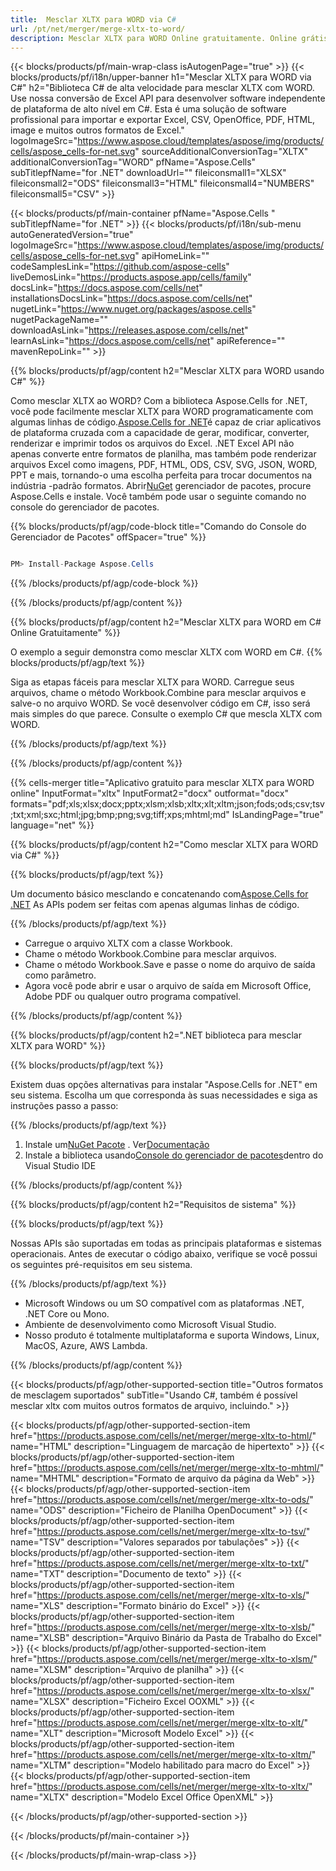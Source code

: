 ```yaml
---
title:  Mesclar XLTX para WORD via C#
url: /pt/net/merger/merge-xltx-to-word/ 
description: Mesclar XLTX para WORD Online gratuitamente. Online grátis XLTX para fusão de palavras. Mesclar XLTX para Word, Excel, PPTX, PDF, JPG, HTML, ODS, SVG, XPS e muito mais.
---
```

{{< blocks/products/pf/main-wrap-class isAutogenPage="true" >}}
{{< blocks/products/pf/i18n/upper-banner h1="Mesclar XLTX para WORD via C#" h2="Biblioteca C# de alta velocidade para mesclar XLTX com WORD. Use nossa conversão de Excel API para desenvolver software independente de plataforma de alto nível em C#. Esta é uma solução de software profissional para importar e exportar Excel, CSV, OpenOffice, PDF, HTML, image e muitos outros formatos de Excel." logoImageSrc="https://www.aspose.cloud/templates/aspose/img/products/cells/aspose_cells-for-net.svg" sourceAdditionalConversionTag="XLTX" additionalConversionTag="WORD" pfName="Aspose.Cells" subTitlepfName="for .NET" downloadUrl="" fileiconsmall1="XLSX" fileiconsmall2="ODS" fileiconsmall3="HTML" fileiconsmall4="NUMBERS" fileiconsmall5="CSV" >}}

{{< blocks/products/pf/main-container pfName="Aspose.Cells " subTitlepfName="for .NET" >}}
{{< blocks/products/pf/i18n/sub-menu autoGeneratedVersion="true" logoImageSrc="https://www.aspose.cloud/templates/aspose/img/products/cells/aspose_cells-for-net.svg" apiHomeLink="" codeSamplesLink="https://github.com/aspose-cells" liveDemosLink="https://products.aspose.app/cells/family" docsLink="https://docs.aspose.com/cells/net" installationsDocsLink="https://docs.aspose.com/cells/net" nugetLink="https://www.nuget.org/packages/aspose.cells" nugetPackageName="" downloadAsLink="https://releases.aspose.com/cells/net" learnAsLink="https://docs.aspose.com/cells/net" apiReference="" mavenRepoLink="" >}}

{{% blocks/products/pf/agp/content h2="Mesclar XLTX para WORD usando C#" %}}

 Como mesclar XLTX ao WORD? Com a biblioteca Aspose.Cells for .NET, você pode facilmente mesclar XLTX para WORD programaticamente com algumas linhas de código.[Aspose.Cells for .NET](https://products.aspose.com/cells/net)é capaz de criar aplicativos de plataforma cruzada com a capacidade de gerar, modificar, converter, renderizar e imprimir todos os arquivos do Excel. .NET Excel API não apenas converte entre formatos de planilha, mas também pode renderizar arquivos Excel como imagens, PDF, HTML, ODS, CSV, SVG, JSON, WORD, PPT e mais, tornando-o uma escolha perfeita para trocar documentos na indústria -padrão formatos. Abrir[NuGet](https://www.nuget.org/packages/aspose.cells) gerenciador de pacotes, procure Aspose.Cells e instale. Você também pode usar o seguinte comando no console do gerenciador de pacotes.

{{% blocks/products/pf/agp/code-block title="Comando do Console do Gerenciador de Pacotes" offSpacer="true" %}}

```cs

PM> Install-Package Aspose.Cells

```

{{% /blocks/products/pf/agp/code-block %}}

{{% /blocks/products/pf/agp/content %}}

{{% blocks/products/pf/agp/content h2="Mesclar XLTX para WORD em C# Online Gratuitamente" %}}

O exemplo a seguir demonstra como mesclar XLTX com WORD em C#.
{{% blocks/products/pf/agp/text %}}

Siga as etapas fáceis para mesclar XLTX para WORD. Carregue seus arquivos, chame o método Workbook.Combine para mesclar arquivos e salve-o no arquivo WORD. Se você desenvolver código em C#, isso será mais simples do que parece. Consulte o exemplo C# que mescla XLTX com WORD.

{{% /blocks/products/pf/agp/text %}}

{{% /blocks/products/pf/agp/content %}}

{{% cells-merger title="Aplicativo gratuito para mesclar XLTX para WORD online" InputFormat="xltx" InputFormat2="docx" outformat="docx" formats="pdf;xls;xlsx;docx;pptx;xlsm;xlsb;xltx;xlt;xltm;json;fods;ods;csv;tsv;txt;xml;sxc;html;jpg;bmp;png;svg;tiff;xps;mhtml;md" IsLandingPage="true" language="net" %}}

{{% blocks/products/pf/agp/content h2="Como mesclar XLTX para WORD via C#" %}}

{{% blocks/products/pf/agp/text %}}

 Um documento básico mesclando e concatenando com[Aspose.Cells for .NET](https://products.aspose.com/cells/net) As APIs podem ser feitas com apenas algumas linhas de código.

{{% /blocks/products/pf/agp/text %}}

+ Carregue o arquivo XLTX com a classe Workbook.
+ Chame o método Workbook.Combine para mesclar arquivos.
+ Chame o método Workbook.Save e passe o nome do arquivo de saída como parâmetro.
+ Agora você pode abrir e usar o arquivo de saída em Microsoft Office, Adobe PDF ou qualquer outro programa compatível.

{{% /blocks/products/pf/agp/content %}}

{{% blocks/products/pf/agp/content h2=".NET biblioteca para mesclar XLTX para WORD" %}}

{{% blocks/products/pf/agp/text %}}

Existem duas opções alternativas para instalar "Aspose.Cells for .NET" em seu sistema. Escolha um que corresponda às suas necessidades e siga as instruções passo a passo:

{{% /blocks/products/pf/agp/text %}}

1.  Instale um[NuGet Pacote](https://www.nuget.org/packages/Aspose.Cells/) . Ver[Documentação](https://docs.aspose.com/cells/net/installation/#install-asposecells-for-net-through-nuget)
1.  Instale a biblioteca usando[Console do gerenciador de pacotes](https://docs.aspose.com/cells/net/installation/#install-asposecells-using-the-package-manager-console)dentro do Visual Studio IDE


{{% /blocks/products/pf/agp/content %}}

 
{{% blocks/products/pf/agp/content h2="Requisitos de sistema" %}}

{{% blocks/products/pf/agp/text %}}

Nossas APIs são suportadas em todas as principais plataformas e sistemas operacionais. Antes de executar o código abaixo, verifique se você possui os seguintes pré-requisitos em seu sistema.

{{% /blocks/products/pf/agp/text %}}

-  Microsoft Windows ou um SO compatível com as plataformas .NET, .NET Core ou Mono.
-  Ambiente de desenvolvimento como Microsoft Visual Studio.
-  Nosso produto é totalmente multiplataforma e suporta Windows, Linux, MacOS, Azure, AWS Lambda.

{{% /blocks/products/pf/agp/content %}}


{{< blocks/products/pf/agp/other-supported-section title="Outros formatos de mesclagem suportados" subTitle="Usando C#, também é possível mesclar xltx com muitos outros formatos de arquivo, incluindo." >}}

{{< blocks/products/pf/agp/other-supported-section-item href="https://products.aspose.com/cells/net/merger/merge-xltx-to-html/" name="HTML" description="Linguagem de marcação de hipertexto" >}}
{{< blocks/products/pf/agp/other-supported-section-item href="https://products.aspose.com/cells/net/merger/merge-xltx-to-mhtml/" name="MHTML" description="Formato de arquivo da página da Web" >}}
{{< blocks/products/pf/agp/other-supported-section-item href="https://products.aspose.com/cells/net/merger/merge-xltx-to-ods/" name="ODS" description="Ficheiro de Planilha OpenDocument" >}}
{{< blocks/products/pf/agp/other-supported-section-item href="https://products.aspose.com/cells/net/merger/merge-xltx-to-tsv/" name="TSV" description="Valores separados por tabulações" >}}
{{< blocks/products/pf/agp/other-supported-section-item href="https://products.aspose.com/cells/net/merger/merge-xltx-to-txt/" name="TXT" description="Documento de texto" >}}
{{< blocks/products/pf/agp/other-supported-section-item href="https://products.aspose.com/cells/net/merger/merge-xltx-to-xls/" name="XLS" description="Formato binário do Excel" >}}
{{< blocks/products/pf/agp/other-supported-section-item href="https://products.aspose.com/cells/net/merger/merge-xltx-to-xlsb/" name="XLSB" description="Arquivo Binário da Pasta de Trabalho do Excel" >}}
{{< blocks/products/pf/agp/other-supported-section-item href="https://products.aspose.com/cells/net/merger/merge-xltx-to-xlsm/" name="XLSM" description="Arquivo de planilha" >}}
{{< blocks/products/pf/agp/other-supported-section-item href="https://products.aspose.com/cells/net/merger/merge-xltx-to-xlsx/" name="XLSX" description="Ficheiro Excel OOXML" >}}
{{< blocks/products/pf/agp/other-supported-section-item href="https://products.aspose.com/cells/net/merger/merge-xltx-to-xlt/" name="XLT" description="Microsoft Modelo Excel" >}}
{{< blocks/products/pf/agp/other-supported-section-item href="https://products.aspose.com/cells/net/merger/merge-xltx-to-xltm/" name="XLTM" description="Modelo habilitado para macro do Excel" >}}
{{< blocks/products/pf/agp/other-supported-section-item href="https://products.aspose.com/cells/net/merger/merge-xltx-to-xltx/" name="XLTX" description="Modelo Excel Office OpenXML" >}}

{{< /blocks/products/pf/agp/other-supported-section >}}

{{< /blocks/products/pf/main-container >}}
    
{{< /blocks/products/pf/main-wrap-class >}}
